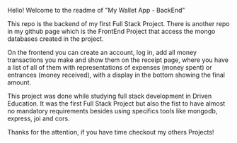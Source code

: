 Hello! Welcome to the readme of "My Wallet App - BackEnd"

This repo is the backend of my first Full Stack Project.
There is another repo in my github page which is the FrontEnd Project that access the mongo databases created in the project.

On the frontend you can create an account, log in, add all money transactions you make and show them on the receipt page, where you have a list of all of them with representations of expenses (money spent) or entrances (money received), with a display in the bottom showing the final amount.

This project was done while studying full stack development in Driven Education. It was the first Full Stack Project but also the fist to have almost no mandatory requirements besides using specifics tools like mongodb, express, joi and cors.

Thanks for the attention, if you have time checkout my others Projects!